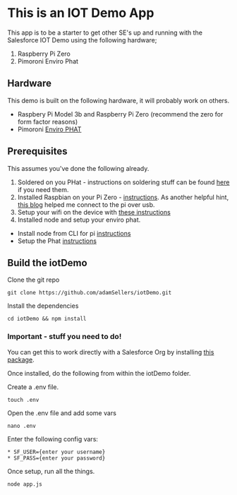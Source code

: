 # This is an IOT Demo App

This app is to be a starter to get other SE's up and running with the Salesforce IOT Demo using the following hardware;

1. Raspberry Pi Zero
2. Pimoroni Enviro Phat

## Hardware

This demo is built on the following hardware, it will probably work on others. 

* Raspbery Pi Model 3b and Raspberry Pi Zero (recommend the zero for form factor reasons)
* Pimoroni [Enviro PHAT](https://shop.pimoroni.com/products/enviro-phat) 

## Prerequisites

This assumes you've done the following already. 

1. Soldered on you PHat - instructions on soldering stuff can be found [here](https://learn.pimoroni.com/tutorial/sandyj/soldering-phats) if you need them. 
2. Installed Raspbian on your Pi Zero - [instructions](https://www.raspberrypi.org/documentation/installation/installing-images/README.md). As another helpful hint, [this blog](https://www.desertbot.io/blog/ssh-into-pi-zero-over-usb) helped me connect to the pi over usb.
3. Setup your wifi on the device with [these instructions](https://www.raspberrypi.org/documentation/configuration/wireless/wireless-cli.md)
4. Installed node and setup your enviro phat.
  * Install node from CLI for pi [instructions](https://github.com/sdesalas/node-pi-zero)
  * Setup the Phat [instructions](https://learn.pimoroni.com/tutorial/sandyj/getting-started-with-enviro-phat)

## Build the iotDemo

Clone the git repo
```
git clone https://github.com/adamSellers/iotDemo.git
```

Install the dependencies
```
cd iotDemo && npm install
```

### Important - stuff you need to do!
You can get this to work directly with a Salesforce Org by installing [this package](https://login.salesforce.com/packaging/installPackage.apexp?p0=04t7F000004DE7P).

Once installed, do the following from within the iotDemo folder. 

Create a .env file. 
````
touch .env
````
Open the .env file and add some vars
````
nano .env
````
Enter the following config vars: 
````
* SF_USER={enter your username}
* SF_PASS={enter your password}
````

Once setup, run all the things.
````
node app.js
````